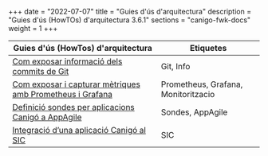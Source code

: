 +++
date        = "2022-07-07"
title       = "Guies d'ús d'arquitectura"
description = "Guies d'ús (HowTOs) d'arquitectura 3.6.1"
sections    = "canigo-fwk-docs"
weight        = 1
+++

| Guies d'ús (HowTos) d'arquitectura | Etiquetes |
| --- | ---    |
| [Com exposar informació dels commits de Git](/howtos/2022-07-07-Howto-actuator-info-commit-git/)| Git, Info |
| [Com exposar i capturar mètriques amb Prometheus i Grafana](/howtos/2021-01-02-Howto-spring-expose-metrics/)| Prometheus, Grafana, Monitoritzacio |
| [Definició sondes per aplicacions Canigó a AppAgile](/howtos/2019-03-HowTo-Definicio-sondes-aplicacions-Canigo-AppAgile) | Sondes, AppAgile |
| [Integració d’una aplicació Canigó al SIC](/howtos/2022-07-07-Howto-integracio_canigo_sic/) | SIC |
